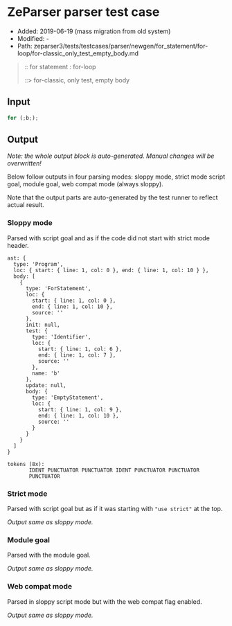# ZeParser parser test case

- Added: 2019-06-19 (mass migration from old system)
- Modified: -
- Path: zeparser3/tests/testcases/parser/newgen/for_statement/for-loop/for-classic_only_test_empty_body.md

> :: for statement : for-loop
>
> ::> for-classic, only test, empty body

## Input

`````js
for (;b;);
`````

## Output

_Note: the whole output block is auto-generated. Manual changes will be overwritten!_

Below follow outputs in four parsing modes: sloppy mode, strict mode script goal, module goal, web compat mode (always sloppy).

Note that the output parts are auto-generated by the test runner to reflect actual result.

### Sloppy mode

Parsed with script goal and as if the code did not start with strict mode header.

`````
ast: {
  type: 'Program',
  loc: { start: { line: 1, col: 0 }, end: { line: 1, col: 10 } },
  body: [
    {
      type: 'ForStatement',
      loc: {
        start: { line: 1, col: 0 },
        end: { line: 1, col: 10 },
        source: ''
      },
      init: null,
      test: {
        type: 'Identifier',
        loc: {
          start: { line: 1, col: 6 },
          end: { line: 1, col: 7 },
          source: ''
        },
        name: 'b'
      },
      update: null,
      body: {
        type: 'EmptyStatement',
        loc: {
          start: { line: 1, col: 9 },
          end: { line: 1, col: 10 },
          source: ''
        }
      }
    }
  ]
}

tokens (8x):
       IDENT PUNCTUATOR PUNCTUATOR IDENT PUNCTUATOR PUNCTUATOR
       PUNCTUATOR
`````

### Strict mode

Parsed with script goal but as if it was starting with `"use strict"` at the top.

_Output same as sloppy mode._

### Module goal

Parsed with the module goal.

_Output same as sloppy mode._

### Web compat mode

Parsed in sloppy script mode but with the web compat flag enabled.

_Output same as sloppy mode._
